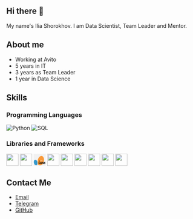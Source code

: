 ## Hi there 👋

My name's Ilia Shorokhov. I am Data Scientist, Team Leader and Mentor. 

## About me
- Working at Avito
- 5 years in IT
- 3 years as Team Leader
- 1 year in Data Science

## Skills
### Programming Languages
![Python](https://img.icons8.com/color/48/000000/python.png)
![SQL](https://img.icons8.com/color/48/000000/sql.png) 

### Libraries and Frameworks
<img src="https://cdn.jsdelivr.net/gh/devicons/devicon/icons/pandas/pandas-original.svg" width="32" height="32" /> <img src="https://cdn.jsdelivr.net/gh/devicons/devicon/icons/numpy/numpy-original.svg" width="32" height="32" /> <img src="png-clipart-logo-scikit-learn-python-github-machine-learning-text-orange.png" width="32" height="32" /> <img src="https://cdn.jsdelivr.net/gh/devicons/devicon/icons/matplotlib/matplotlib-original.svg" width="32" height="32" /> <img src="https://cdn.jsdelivr.net/gh/devicons/devicon/icons/pytorch/pytorch-original.svg" width="32" height="32" /> <img src="https://cdn.jsdelivr.net/gh/devicons/devicon/icons/tensorflow/tensorflow-original.svg" width="32" height="32" /> <img src="https://cdn.jsdelivr.net/gh/devicons/devicon/icons/keras/keras-original.svg" width="32" height="32" /> <img src="https://cdn.jsdelivr.net/gh/devicons/devicon/icons/apachespark/apachespark-original.svg" width="32" height="32" /> <img src="https://cdn.jsdelivr.net/gh/devicons/devicon/icons/postgresql/postgresql-original.svg" width="32" height="32" />

## Contact Me
- [Email](mailto:iliashorokhov@yandex.ru)
- [Telegram](https://t.me/iashorokhov)
- [GitHub](https://github.com/iashorokhov)

